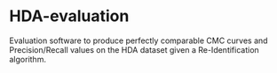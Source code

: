HDA-evaluation
==============

Evaluation software to produce perfectly comparable CMC curves and Precision/Recall values on the HDA dataset given a Re-Identification algorithm.
